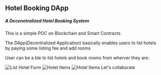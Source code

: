 ## Hotel Booking DApp
##### A Decenetralized Hotel Booking System
<p>This is a simple POC on Blockchain and Smart Contracts</p> 
<p>The DApp(Decentralized Application) basically enables users to list hotels by paying some listing fee and add rooms</p>
<p>User can be a ble to list hotels and book rooms from wherver they are:</p>


![List Hotel Form](https://github.com/Dickens-odera/Hotel-Booking-Dapp/tree/master/screenshots/dapp1.PNG)
![Hotel Items](https://github.com/Dickens-odera/Hotel-Booking-Dapp/tree/master/screenshots/dapp2.PNG)
![Hotel Items](https://github.com/Dickens-odera/Hotel-Booking-Dapp/tree/master/screenshots/dapp3.PNG)
Let's collaborate
